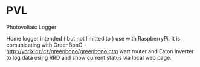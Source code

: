 # PVL
Photovoltaic Logger

Home logger intended ( but not limitted to ) use with RaspberryPi.
It is comunicating with GreenBonO - http://yorix.cz/cz/greenbono/greenbono.htm watt router and Eaton Inverter to log data using RRD and show current status via local web page.
